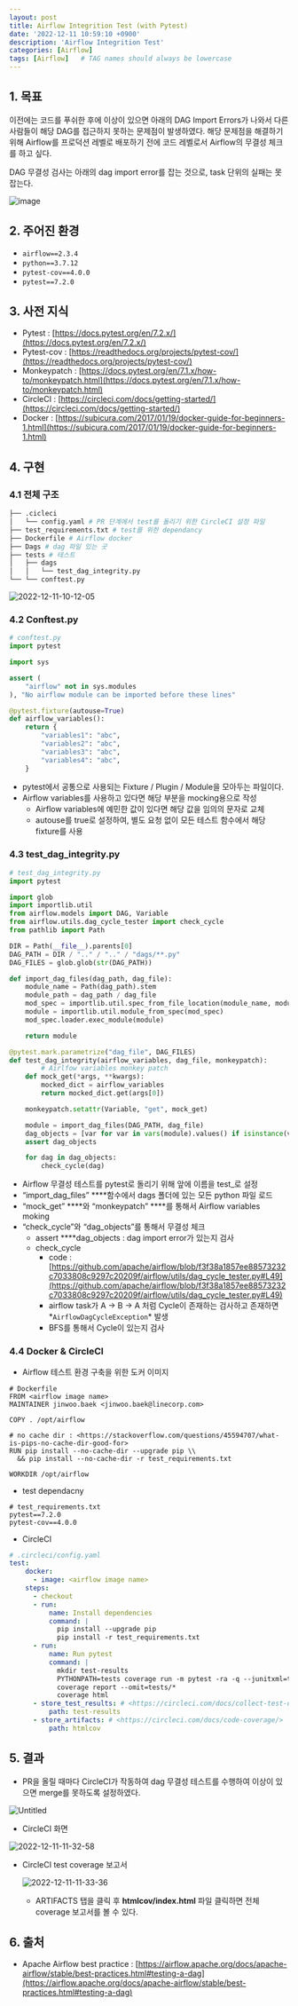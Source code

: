 ```yaml
---
layout: post
title: Airflow Integrition Test (with Pytest)
date: '2022-12-11 10:59:10 +0900'
description: 'Airflow Integrition Test'
categories: [Airflow]
tags: [Airflow]   # TAG names should always be lowercase
---
```



## 1. 목표

이전에는 코드를 푸쉬한 후에 이상이 있으면 아래의 DAG Import Errors가 나와서 다른 사람들이 해당 DAG를 접근하지 못하는 문제점이 발생하였다. 해당 문제점을 해결하기 위해 Airflow를 프로덕션 레벨로 배포하기 전에 코드 레벨로서 Airflow의 무결성 체크를 하고 싶다.

DAG 무결성 검사는 아래의 dag import error를 잡는 것으로, task 단위의 실패는 못 잡는다.

![image](https://i.ibb.co/s9ys53c/image.png)

## 2. 주어진 환경

-   `airflow==2.3.4`
-   `python==3.7.12`
-   `pytest-cov==4.0.0`
-   `pytest==7.2.0`

## 3. 사전 지식

-   Pytest : [](https://docs.pytest.org/en/7.2.x/)[https://docs.pytest.org/en/7.2.x/](https://docs.pytest.org/en/7.2.x/)
-   Pytest-cov : [](https://readthedocs.org/projects/pytest-cov/)[https://readthedocs.org/projects/pytest-cov/](https://readthedocs.org/projects/pytest-cov/)
-   Monkeypatch : [](https://docs.pytest.org/en/7.1.x/how-to/monkeypatch.html)[https://docs.pytest.org/en/7.1.x/how-to/monkeypatch.html](https://docs.pytest.org/en/7.1.x/how-to/monkeypatch.html)
-   CircleCI : [](https://circleci.com/docs/getting-started/)[https://circleci.com/docs/getting-started/](https://circleci.com/docs/getting-started/)
-   Docker : [](https://subicura.com/2017/01/19/docker-guide-for-beginners-1.html)[https://subicura.com/2017/01/19/docker-guide-for-beginners-1.html](https://subicura.com/2017/01/19/docker-guide-for-beginners-1.html)

## 4. 구현

### 4.1 전체 구조

```bash
├── .cicleci
│   └── config.yaml # PR 단계에서 test를 돌리기 위한 CircleCI 설정 파일
├── test_requirements.txt # test를 위한 dependancy
├── Dockerfile # Airflow docker
├── Dags # dag 파일 있는 곳
├── tests # 테스트
│   ├── dags
│   │   └── test_dag_integrity.py
└── └── conftest.py 
```

![2022-12-11-10-12-05](https://i.ibb.co/tZB0hQZ/2022-12-11-10-12-05.png)

### 4.2 Conftest.py

```python
# conftest.py
import pytest

import sys

assert (
    "airflow" not in sys.modules
), "No airflow module can be imported before these lines"

@pytest.fixture(autouse=True)
def airflow_variables():
    return {
        "variables1": "abc",
        "variables2": "abc",
        "variables3": "abc",
        "variables4": "abc",		
    }

```

-   pytest에서 공통으로 사용되는 Fixture / Plugin / Module을 모아두는 파일이다.
-   Airflow variables를 사용하고 있다면 해당 부분을 mocking용으로 작성
    -   Airflow variables에 예민한 값이 있다면 해당 값을 임의의 문자로 교체
    -   autouse를 true로 설정하여, 별도 요청 없이 모든 테스트 함수에서 해당 fixture를 사용

### 4.3 test_dag_integrity.py

```python
# test_dag_integrity.py
import pytest

import glob
import importlib.util
from airflow.models import DAG, Variable
from airflow.utils.dag_cycle_tester import check_cycle
from pathlib import Path

DIR = Path(__file__).parents[0]
DAG_PATH = DIR / ".." / ".." / "dags/**.py"
DAG_FILES = glob.glob(str(DAG_PATH))

def import_dag_files(dag_path, dag_file):
    module_name = Path(dag_path).stem
    module_path = dag_path / dag_file
    mod_spec = importlib.util.spec_from_file_location(module_name, module_path)
    module = importlib.util.module_from_spec(mod_spec)
    mod_spec.loader.exec_module(module)

    return module

@pytest.mark.parametrize("dag_file", DAG_FILES)
def test_dag_integrity(airflow_variables, dag_file, monkeypatch):
		# Airlfow variables monkey patch
    def mock_get(*args, **kwargs):
        mocked_dict = airflow_variables
        return mocked_dict.get(args[0])

    monkeypatch.setattr(Variable, "get", mock_get)

    module = import_dag_files(DAG_PATH, dag_file)
    dag_objects = [var for var in vars(module).values() if isinstance(var, DAG)]
    assert dag_objects

    for dag in dag_objects:
        check_cycle(dag)

```

-   Airflow 무결성 테스트를 pytest로 돌리기 위해 앞에 이름을 test_로 설정
-   “import_dag_files” ****함수에서 dags 폴더에 있는 모든 python 파일 로드
-   “mock_get” ****와 “monkeypatch” ****를 통해서 Airflow variables moking
-   “check_cycle”와 “dag_objects”를 통해서 무결성 체크
    -   assert ****dag_objects : dag import error가 있는지 검사
    -   check_cycle
        -   code : [](https://github.com/apache/airflow/blob/f3f38a1857ee88573232c7033808c9297c20209f/airflow/utils/dag_cycle_tester.py#L49)[https://github.com/apache/airflow/blob/f3f38a1857ee88573232c7033808c9297c20209f/airflow/utils/dag_cycle_tester.py#L49](https://github.com/apache/airflow/blob/f3f38a1857ee88573232c7033808c9297c20209f/airflow/utils/dag_cycle_tester.py#L49)
        -   airflow task가 A → B → A 처럼 Cycle이 존재하는 검사하고 존재하면*`AirflowDagCycleException`* 발생
        -   BFS를 통해서 Cycle이 있는지 검사

### 4.4 Docker & CircleCI

-   Airflow 테스트 환경 구축을 위한 도커 이미지

```docker
# Dockerfile
FROM <airflow image name>
MAINTAINER jinwoo.baek <jinwoo.baek@linecorp.com>

COPY . /opt/airflow

# no cache dir : <https://stackoverflow.com/questions/45594707/what-is-pips-no-cache-dir-good-for>
RUN pip install --no-cache-dir --upgrade pip \\
  && pip install --no-cache-dir -r test_requirements.txt

WORKDIR /opt/airflow

```

-   test dependacny

```
# test_requirements.txt
pytest==7.2.0
pytest-cov==4.0.0

```

-   CircleCI

```yaml
# .circleci/config.yaml
test:
    docker:
      - image: <airflow image name>
    steps:
      - checkout
      - run:
          name: Install dependencies
          command: |
            pip install --upgrade pip
            pip install -r test_requirements.txt
      - run:
          name: Run pytest
          command: |
            mkdir test-results
            PYTHONPATH=tests coverage run -m pytest -ra -q --junitxml=test-results/junit.xml
            coverage report --omit=tests/*
            coverage html
      - store_test_results: # <https://circleci.com/docs/collect-test-data/#pytest>
          path: test-results
      - store_artifacts: # <https://circleci.com/docs/code-coverage/>
          path: htmlcov

```

## 5. 결과

-   PR을 올릴 때마다 CircleCI가 작동하여 dag 무결성 테스트를 수행하여 이상이 있으면 merge를 못하도록 설정하였다.
    
   ![Untitled](https://i.ibb.co/SKhvYMW/Untitled.png)
    
-   CircleCI 화면
    
![2022-12-11-11-32-58](https://i.ibb.co/XxbZn91/2022-12-11-11-32-58.png)

-   CircleCI test coverage 보고서
    
    ![2022-12-11-11-33-36](https://i.ibb.co/wWkZqC0/2022-12-11-11-33-36.png)
    
    -   ARTIFACTS 탭을 클릭 후 **htmlcov/index.html** 파일 클릭하면 전체 coverage 보고서를 볼 수 있다.

## 6. 출처

-   Apache Airflow best practice : [](https://airflow.apache.org/docs/apache-airflow/stable/best-practices.html#testing-a-dag)[https://airflow.apache.org/docs/apache-airflow/stable/best-practices.html#testing-a-dag](https://airflow.apache.org/docs/apache-airflow/stable/best-practices.html#testing-a-dag)